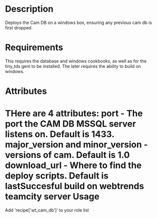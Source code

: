 Description
===========
Deploys the Cam DB on a windows box, ensuring any previous cam db is
first dropped.

Requirements
============
This requires the database and windows cookbooks, as well as for the
tiny_tds gem to be installed. The later requires the ability to build on
windows.

Attributes
==========
THere are 4 attributes:
  port - The port the CAM DB MSSQL server listens on. Default is 1433.
  major_version and minor_version - versions of cam. Default is 1.0
  download_url - Where to find the deploy scripts. Default is
                 lastSuccesful build on webtrends teamcity server
Usage
=====

Add 'recipe['wt_cam_db']' to your role list

